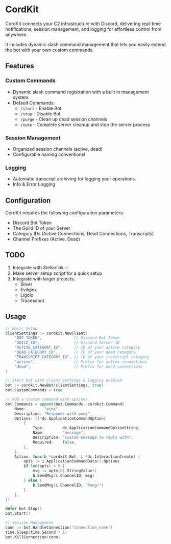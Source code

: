 # CordKit

CordKit connects your C2 infrastructure with Discord, delivering real-time notifications, session management, and logging for effortless control from anywhere.

It includes dynamic slash command management that lets you easily extend the bot with your own custom commands.

## Features

### Custom Commands
- Dynamic slash command registration with a built in management system.
- Default Commands:
  - `/start` - Enable Bot
  - `/stop` - Disable Bot
  - `/purge` - Clean up dead session channels
  - `/nuke` - Complete server cleanup and stop the server process

### Session Management
- Organized session channels (active, dead)
- Configurable naming conventions!

### Logging
- Automatic transcript archiving for logging your operations.
- Info & Error Logging

## Configuration

CordKit requires the following configuration parameters:
- Discord Bot Token
- The Guild ID of your Server
- Category IDs (Active Connections, Dead Connections, Transcripts)
- Channel Prefixes (Active, Dead)

## TODO

1. Integrate with Stellarlink ✅
2. Make server setup script for a quick setup
3. Integrate with larger projects:
   - Sliver
   - Evilginx
   - Ligolo
   - Tracescout

## Usage

```go
// Basic Setup
clientSettings := cordkit.NewClient(
    "BOT_TOKEN",              // Discord Bot Token
    "GUILD_ID",               // Discord Server ID
    "ACTIVE_CATEGORY_ID",     // ID of your active category
    "DEAD_CATEGORY_ID",       // ID of your dead category
    "TRANSCRIPT_CATEGORY_ID", // ID of your transcript category
    "active",                 // Prefix for active connections
    "dead",                   // Prefix for dead connections
)

// Start bot with client settings & logging enabled
bot := cordkit.NewBot(clientSettings, true)
bot.CustomCommands = true

// Add a custom command with options
bot.Commands = append(bot.Commands, cordkit.Command{
    Name:        "ping",
    Description: "Responds with pong",
    Options: []*dc.ApplicationCommandOption{
        {
            Type:        dc.ApplicationCommandOptionString,
            Name:        "message",
            Description: "Custom message to reply with",
            Required:    false,
        },
    },
    Action: func(b *cordkit.Bot, i *dc.InteractionCreate) {
        opts := i.ApplicationCommandData().Options
        if len(opts) > 0 {
            msg := opts[0].StringValue()
            b.SendMsg(i.ChannelID, msg)
        } else {
            b.SendMsg(i.ChannelID, "Pong!")
        }
    },
})

defer bot.Stop()
bot.Start()

// Session Management
conn := bot.HandleConnection("connection_name")
time.Sleep(time.Second * 1)
bot.KillConnection(conn)
```
